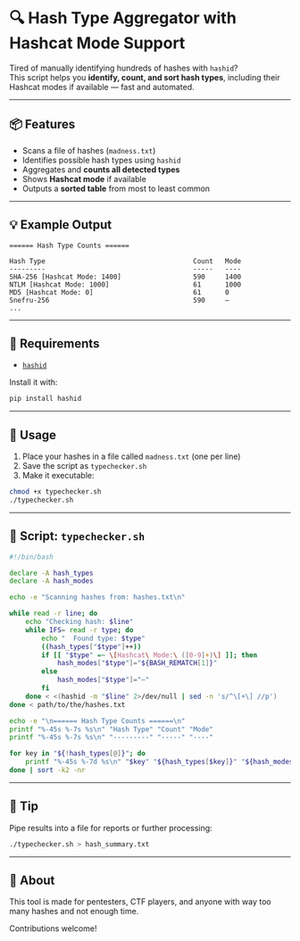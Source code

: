 
# 🔍 Hash Type Aggregator with Hashcat Mode Support

Tired of manually identifying hundreds of hashes with `hashid`?  
This script helps you **identify, count, and sort hash types**, including their Hashcat modes if available — fast and automated.

---

## 📦 Features

- Scans a file of hashes (`madness.txt`)
- Identifies possible hash types using `hashid`
- Aggregates and **counts all detected types**
- Shows **Hashcat mode** if available
- Outputs a **sorted table** from most to least common

---

## 💡 Example Output

```
====== Hash Type Counts ======

Hash Type                                     Count   Mode
---------                                     -----   ----
SHA-256 [Hashcat Mode: 1400]                  590     1400
NTLM [Hashcat Mode: 1000]                     61      1000
MD5 [Hashcat Mode: 0]                         61      0
Snefru-256                                    590     —
...
```

---

## 🧰 Requirements

- [`hashid`](https://github.com/psypanda/hashID)

Install it with:

```bash
pip install hashid
```

---

## 🚀 Usage

1. Place your hashes in a file called `madness.txt` (one per line)
2. Save the script as `typechecker.sh`
3. Make it executable:

```bash
chmod +x typechecker.sh
./typechecker.sh
```

---

## 📜 Script: `typechecker.sh`

```bash
#!/bin/bash

declare -A hash_types
declare -A hash_modes

echo -e "Scanning hashes from: hashes.txt\n"

while read -r line; do
    echo "Checking hash: $line"
    while IFS= read -r type; do
        echo "  Found type: $type"
        ((hash_types["$type"]++))
        if [[ "$type" =~ \[Hashcat\ Mode:\ ([0-9]+)\] ]]; then
            hash_modes["$type"]="${BASH_REMATCH[1]}"
        else
            hash_modes["$type"]="—"
        fi
    done < <(hashid -m "$line" 2>/dev/null | sed -n 's/^\[+\] //p')
done < path/to/the/hashes.txt

echo -e "\n====== Hash Type Counts ======\n"
printf "%-45s %-7s %s\n" "Hash Type" "Count" "Mode"
printf "%-45s %-7s %s\n" "---------" "-----" "----"

for key in "${!hash_types[@]}"; do
    printf "%-45s %-7d %s\n" "$key" "${hash_types[$key]}" "${hash_modes[$key]}"
done | sort -k2 -nr
```

---

## 🧪 Tip

Pipe results into a file for reports or further processing:

```bash
./typechecker.sh > hash_summary.txt
```

---

## 🧙 About

This tool is made for pentesters, CTF players, and anyone with way too many hashes and not enough time.

Contributions welcome!
